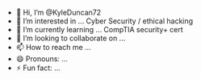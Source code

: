 - 👋 Hi, I’m @KyleDuncan72
- 👀 I’m interested in ... Cyber Security / ethical hacking
- 🌱 I’m currently learning ... CompTIA security+ cert
- 💞️ I’m looking to collaborate on ...
- 📫 How to reach me ...
- 😄 Pronouns: ...
- ⚡ Fun fact: ...

<!---
KyleDuncan72/KyleDuncan72 is a ✨ special ✨ repository because its `README.md` (this file) appears on your GitHub profile.
You can click the Preview link to take a look at your changes.
--->
